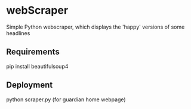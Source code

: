 # webScraper

Simple Python webscraper, which displays the 'happy' versions of some headlines

## Requirements

pip install beautifulsoup4

## Deployment 

python scraper.py (for guardian home webpage)
